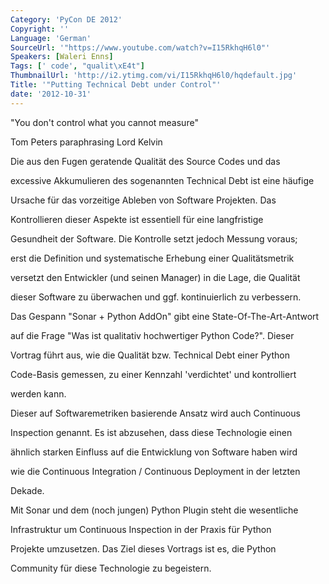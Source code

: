 ```yaml
---
Category: 'PyCon DE 2012'
Copyright: ''
Language: 'German'
SourceUrl: '"https://www.youtube.com/watch?v=I15RkhqH6l0"'
Speakers: [Waleri Enns]
Tags: [' code', "qualit\xE4t"]
ThumbnailUrl: 'http://i2.ytimg.com/vi/I15RkhqH6l0/hqdefault.jpg'
Title: '"Putting Technical Debt under Control"'
date: '2012-10-31'
---
```

"You don't control what you cannot measure"

Tom Peters paraphrasing Lord Kelvin

Die aus den Fugen geratende Qualität des Source Codes und das

excessive Akkumulieren des sogenannten Technical Debt ist eine häufige

Ursache für das vorzeitige Ableben von Software Projekten. Das

Kontrollieren dieser Aspekte ist essentiell für eine langfristige

Gesundheit der Software. Die Kontrolle setzt jedoch Messung voraus;

erst die Definition und systematische Erhebung einer Qualitätsmetrik

versetzt den Entwickler (und seinen Manager) in die Lage, die Qualität

dieser Software zu überwachen und ggf. kontinuierlich zu verbessern.

Das Gespann "Sonar + Python AddOn" gibt eine State-Of-The-Art-Antwort

auf die Frage "Was ist qualitativ hochwertiger Python Code?". Dieser

Vortrag führt aus, wie die Qualität bzw. Technical Debt einer Python

Code-Basis gemessen, zu einer Kennzahl 'verdichtet' und kontrolliert

werden kann.

Dieser auf Softwaremetriken basierende Ansatz wird auch Continuous

Inspection genannt. Es ist abzusehen, dass diese Technologie einen

ähnlich starken Einfluss auf die Entwicklung von Software haben wird

wie die Continuous Integration / Continuous Deployment in der letzten

Dekade.

Mit Sonar und dem (noch jungen) Python Plugin steht die wesentliche

Infrastruktur um Continuous Inspection in der Praxis für Python

Projekte umzusetzen. Das Ziel dieses Vortrags ist es, die Python

Community für diese Technologie zu begeistern.

